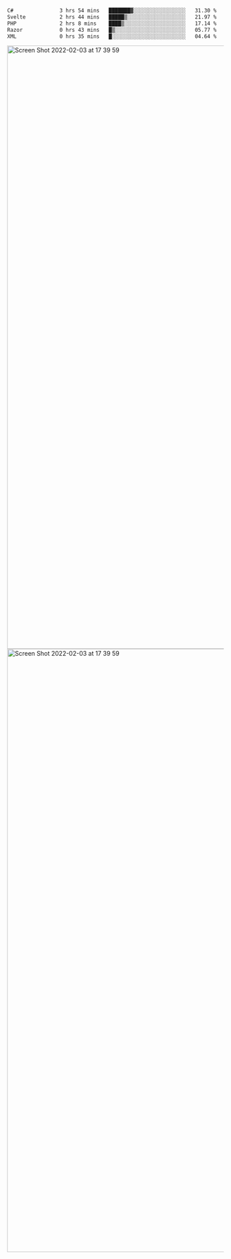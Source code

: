 <!--START_SECTION:waka-->

```txt
C#               3 hrs 54 mins   ███████▓░░░░░░░░░░░░░░░░░   31.30 %
Svelte           2 hrs 44 mins   █████▒░░░░░░░░░░░░░░░░░░░   21.97 %
PHP              2 hrs 8 mins    ████▒░░░░░░░░░░░░░░░░░░░░   17.14 %
Razor            0 hrs 43 mins   █▒░░░░░░░░░░░░░░░░░░░░░░░   05.77 %
XML              0 hrs 35 mins   █░░░░░░░░░░░░░░░░░░░░░░░░   04.64 %
```

<!--END_SECTION:waka-->

<img width="1400" alt="Screen Shot 2022-02-03 at 17 39 59" src="https://user-images.githubusercontent.com/45716542/152387304-f2b60485-53a6-4f4b-a818-5cefb1b0c0ae.png">
<img width="1400" alt="Screen Shot 2022-02-03 at 17 39 59" src="https://user-images.githubusercontent.com/45716542/152387273-ea5cdf21-2a45-44da-8bef-00c1763b1d42.png">

